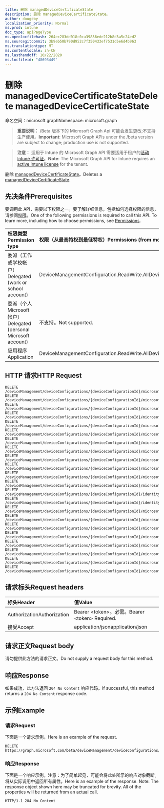 ```yaml
---
title: 删除 managedDeviceCertificateState
description: 删除 managedDeviceCertificateState。
author: dougeby
localization_priority: Normal
ms.prod: intune
doc_type: apiPageType
ms.openlocfilehash: 264ec283dd018c0ca39836ede212b8d3a5c24ed2
ms.sourcegitcommit: 3b9eb50b790d952c7f350433ef7531d5e6d4b963
ms.translationtype: MT
ms.contentlocale: zh-CN
ms.lasthandoff: 10/22/2020
ms.locfileid: "48693449"
---
```

# <a name="delete-manageddevicecertificatestate"></a><span data-ttu-id="bb553-103">删除 managedDeviceCertificateState</span><span class="sxs-lookup"><span data-stu-id="bb553-103">Delete managedDeviceCertificateState</span></span>

<span data-ttu-id="bb553-104">命名空间：microsoft.graph</span><span class="sxs-lookup"><span data-stu-id="bb553-104">Namespace: microsoft.graph</span></span>

> <span data-ttu-id="bb553-105">**重要说明：** /Beta 版本下的 Microsoft Graph Api 可能会发生更改;不支持生产使用。</span><span class="sxs-lookup"><span data-stu-id="bb553-105">**Important:** Microsoft Graph APIs under the /beta version are subject to change; production use is not supported.</span></span>

> <span data-ttu-id="bb553-106">**注意：** 适用于 Intune 的 Microsoft Graph API 需要适用于租户的[活动 Intune 许可证](https://go.microsoft.com/fwlink/?linkid=839381)。</span><span class="sxs-lookup"><span data-stu-id="bb553-106">**Note:** The Microsoft Graph API for Intune requires an [active Intune license](https://go.microsoft.com/fwlink/?linkid=839381) for the tenant.</span></span>

<span data-ttu-id="bb553-107">删除 [managedDeviceCertificateState](../resources/intune-deviceconfig-manageddevicecertificatestate.md)。</span><span class="sxs-lookup"><span data-stu-id="bb553-107">Deletes a [managedDeviceCertificateState](../resources/intune-deviceconfig-manageddevicecertificatestate.md).</span></span>

## <a name="prerequisites"></a><span data-ttu-id="bb553-108">先决条件</span><span class="sxs-lookup"><span data-stu-id="bb553-108">Prerequisites</span></span>
<span data-ttu-id="bb553-p101">要调用此 API，需要以下权限之一。要了解详细信息，包括如何选择权限的信息，请参阅[权限](/graph/permissions-reference)。</span><span class="sxs-lookup"><span data-stu-id="bb553-p101">One of the following permissions is required to call this API. To learn more, including how to choose permissions, see [Permissions](/graph/permissions-reference).</span></span>

|<span data-ttu-id="bb553-111">权限类型</span><span class="sxs-lookup"><span data-stu-id="bb553-111">Permission type</span></span>|<span data-ttu-id="bb553-112">权限（从最高特权到最低特权）</span><span class="sxs-lookup"><span data-stu-id="bb553-112">Permissions (from most to least privileged)</span></span>|
|:---|:---|
|<span data-ttu-id="bb553-113">委派（工作或学校帐户）</span><span class="sxs-lookup"><span data-stu-id="bb553-113">Delegated (work or school account)</span></span>|<span data-ttu-id="bb553-114">DeviceManagementConfiguration.ReadWrite.All</span><span class="sxs-lookup"><span data-stu-id="bb553-114">DeviceManagementConfiguration.ReadWrite.All</span></span>|
|<span data-ttu-id="bb553-115">委派（个人 Microsoft 帐户）</span><span class="sxs-lookup"><span data-stu-id="bb553-115">Delegated (personal Microsoft account)</span></span>|<span data-ttu-id="bb553-116">不支持。</span><span class="sxs-lookup"><span data-stu-id="bb553-116">Not supported.</span></span>|
|<span data-ttu-id="bb553-117">应用程序</span><span class="sxs-lookup"><span data-stu-id="bb553-117">Application</span></span>|<span data-ttu-id="bb553-118">DeviceManagementConfiguration.ReadWrite.All</span><span class="sxs-lookup"><span data-stu-id="bb553-118">DeviceManagementConfiguration.ReadWrite.All</span></span>|

## <a name="http-request"></a><span data-ttu-id="bb553-119">HTTP 请求</span><span class="sxs-lookup"><span data-stu-id="bb553-119">HTTP Request</span></span>
<!-- {
  "blockType": "ignored"
}
-->
``` http
DELETE /deviceManagement/deviceConfigurations/{deviceConfigurationId}/microsoft.graph.iosPkcsCertificateProfile/managedDeviceCertificateStates/{managedDeviceCertificateStateId}
DELETE /deviceManagement/deviceConfigurations/{deviceConfigurationId}/microsoft.graph.iosScepCertificateProfile/managedDeviceCertificateStates/{managedDeviceCertificateStateId}
DELETE /deviceManagement/deviceConfigurations/{deviceConfigurationId}/microsoft.graph.androidPkcsCertificateProfile/managedDeviceCertificateStates/{managedDeviceCertificateStateId}
DELETE /deviceManagement/deviceConfigurations/{deviceConfigurationId}/microsoft.graph.androidScepCertificateProfile/managedDeviceCertificateStates/{managedDeviceCertificateStateId}
DELETE /deviceManagement/deviceConfigurations/{deviceConfigurationId}/microsoft.graph.iosImportedPFXCertificateProfile/managedDeviceCertificateStates/{managedDeviceCertificateStateId}
DELETE /deviceManagement/deviceConfigurations/{deviceConfigurationId}/microsoft.graph.androidImportedPFXCertificateProfile/managedDeviceCertificateStates/{managedDeviceCertificateStateId}
DELETE /deviceManagement/deviceConfigurations/{deviceConfigurationId}/microsoft.graph.androidDeviceOwnerPkcsCertificateProfile/managedDeviceCertificateStates/{managedDeviceCertificateStateId}
DELETE /deviceManagement/deviceConfigurations/{deviceConfigurationId}/microsoft.graph.androidDeviceOwnerScepCertificateProfile/managedDeviceCertificateStates/{managedDeviceCertificateStateId}
DELETE /deviceManagement/deviceConfigurations/{deviceConfigurationId}/microsoft.graph.androidWorkProfilePkcsCertificateProfile/managedDeviceCertificateStates/{managedDeviceCertificateStateId}
DELETE /deviceManagement/deviceConfigurations/{deviceConfigurationId}/microsoft.graph.androidWorkProfileScepCertificateProfile/managedDeviceCertificateStates/{managedDeviceCertificateStateId}
DELETE /deviceManagement/deviceConfigurations/{deviceConfigurationId}/microsoft.graph.androidForWorkImportedPFXCertificateProfile/managedDeviceCertificateStates/{managedDeviceCertificateStateId}
DELETE /deviceManagement/deviceConfigurations/{deviceConfigurationId}/microsoft.graph.androidDeviceOwnerImportedPFXCertificateProfile/managedDeviceCertificateStates/{managedDeviceCertificateStateId}
DELETE /deviceManagement/deviceConfigurations/{deviceConfigurationId}/identityCertificate/microsoft.graph.androidForWorkPkcsCertificateProfile/managedDeviceCertificateStates/{managedDeviceCertificateStateId}
DELETE /deviceManagement/deviceConfigurations/{deviceConfigurationId}/identityCertificate/microsoft.graph.androidForWorkScepCertificateProfile/managedDeviceCertificateStates/{managedDeviceCertificateStateId}
DELETE /deviceManagement/deviceConfigurations/{deviceConfigurationId}/microsoft.graph.windowsPhone81VpnConfiguration/identityCertificate/microsoft.graph.windowsPhone81SCEPCertificateProfile/managedDeviceCertificateStates/{managedDeviceCertificateStateId}
DELETE /deviceManagement/deviceConfigurations/{deviceConfigurationId}/microsoft.graph.macOSWiredNetworkConfiguration/identityCertificateForClientAuthentication/microsoft.graph.macOSPkcsCertificateProfile/managedDeviceCertificateStates/{managedDeviceCertificateStateId}
DELETE /deviceManagement/deviceConfigurations/{deviceConfigurationId}/microsoft.graph.macOSWiredNetworkConfiguration/identityCertificateForClientAuthentication/microsoft.graph.macOSScepCertificateProfile/managedDeviceCertificateStates/{managedDeviceCertificateStateId}
DELETE /deviceManagement/deviceConfigurations/{deviceConfigurationId}/microsoft.graph.macOSWiredNetworkConfiguration/identityCertificateForClientAuthentication/microsoft.graph.macOSImportedPFXCertificateProfile/managedDeviceCertificateStates/{managedDeviceCertificateStateId}
DELETE /deviceManagement/deviceConfigurations/{deviceConfigurationId}/microsoft.graph.windowsWifiEnterpriseEAPConfiguration/identityCertificateForClientAuthentication/microsoft.graph.windows10PkcsCertificateProfile/managedDeviceCertificateStates/{managedDeviceCertificateStateId}
DELETE /deviceManagement/deviceConfigurations/{deviceConfigurationId}/microsoft.graph.windowsWifiEnterpriseEAPConfiguration/identityCertificateForClientAuthentication/microsoft.graph.windows81SCEPCertificateProfile/managedDeviceCertificateStates/{managedDeviceCertificateStateId}
DELETE /deviceManagement/deviceConfigurations/{deviceConfigurationId}/microsoft.graph.windowsWifiEnterpriseEAPConfiguration/identityCertificateForClientAuthentication/microsoft.graph.windows10ImportedPFXCertificateProfile/managedDeviceCertificateStates/{managedDeviceCertificateStateId}
DELETE /deviceManagement/deviceConfigurations/{deviceConfigurationId}/microsoft.graph.windowsWifiEnterpriseEAPConfiguration/identityCertificateForClientAuthentication/microsoft.graph.windowsPhone81ImportedPFXCertificateProfile/managedDeviceCertificateStates/{managedDeviceCertificateStateId}
```

## <a name="request-headers"></a><span data-ttu-id="bb553-120">请求标头</span><span class="sxs-lookup"><span data-stu-id="bb553-120">Request headers</span></span>
|<span data-ttu-id="bb553-121">标头</span><span class="sxs-lookup"><span data-stu-id="bb553-121">Header</span></span>|<span data-ttu-id="bb553-122">值</span><span class="sxs-lookup"><span data-stu-id="bb553-122">Value</span></span>|
|:---|:---|
|<span data-ttu-id="bb553-123">Authorization</span><span class="sxs-lookup"><span data-stu-id="bb553-123">Authorization</span></span>|<span data-ttu-id="bb553-124">Bearer &lt;token&gt;。必需。</span><span class="sxs-lookup"><span data-stu-id="bb553-124">Bearer &lt;token&gt; Required.</span></span>|
|<span data-ttu-id="bb553-125">接受</span><span class="sxs-lookup"><span data-stu-id="bb553-125">Accept</span></span>|<span data-ttu-id="bb553-126">application/json</span><span class="sxs-lookup"><span data-stu-id="bb553-126">application/json</span></span>|

## <a name="request-body"></a><span data-ttu-id="bb553-127">请求正文</span><span class="sxs-lookup"><span data-stu-id="bb553-127">Request body</span></span>
<span data-ttu-id="bb553-128">请勿提供此方法的请求正文。</span><span class="sxs-lookup"><span data-stu-id="bb553-128">Do not supply a request body for this method.</span></span>

## <a name="response"></a><span data-ttu-id="bb553-129">响应</span><span class="sxs-lookup"><span data-stu-id="bb553-129">Response</span></span>
<span data-ttu-id="bb553-130">如果成功，此方法返回 `204 No Content` 响应代码。</span><span class="sxs-lookup"><span data-stu-id="bb553-130">If successful, this method returns a `204 No Content` response code.</span></span>

## <a name="example"></a><span data-ttu-id="bb553-131">示例</span><span class="sxs-lookup"><span data-stu-id="bb553-131">Example</span></span>

### <a name="request"></a><span data-ttu-id="bb553-132">请求</span><span class="sxs-lookup"><span data-stu-id="bb553-132">Request</span></span>
<span data-ttu-id="bb553-133">下面是一个请求示例。</span><span class="sxs-lookup"><span data-stu-id="bb553-133">Here is an example of the request.</span></span>
``` http
DELETE https://graph.microsoft.com/beta/deviceManagement/deviceConfigurations/{deviceConfigurationId}/microsoft.graph.iosPkcsCertificateProfile/managedDeviceCertificateStates/{managedDeviceCertificateStateId}
```

### <a name="response"></a><span data-ttu-id="bb553-134">响应</span><span class="sxs-lookup"><span data-stu-id="bb553-134">Response</span></span>
<span data-ttu-id="bb553-p102">下面是一个响应示例。注意：为了简单起见，可能会将此处所示的响应对象截断。将从实际调用中返回所有属性。</span><span class="sxs-lookup"><span data-stu-id="bb553-p102">Here is an example of the response. Note: The response object shown here may be truncated for brevity. All of the properties will be returned from an actual call.</span></span>
``` http
HTTP/1.1 204 No Content
```





